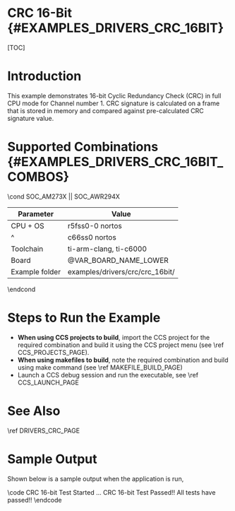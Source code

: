 # CRC 16-Bit {#EXAMPLES_DRIVERS_CRC_16BIT}

[TOC]

# Introduction

This example demonstrates 16-bit Cyclic Redundancy Check (CRC) in full CPU mode for
Channel number 1. CRC signature is calculated on a frame that is stored in
memory and compared against pre-calculated CRC signature value.

# Supported Combinations {#EXAMPLES_DRIVERS_CRC_16BIT_COMBOS}

\cond SOC_AM273X || SOC_AWR294X

 Parameter      | Value
 ---------------|-----------
 CPU + OS       | r5fss0-0 nortos
 ^              | c66ss0 nortos
 Toolchain      | ti-arm-clang, ti-c6000
 Board          | @VAR_BOARD_NAME_LOWER
 Example folder | examples/drivers/crc/crc_16bit/

\endcond

# Steps to Run the Example

- **When using CCS projects to build**, import the CCS project for the required combination
  and build it using the CCS project menu (see \ref CCS_PROJECTS_PAGE).
- **When using makefiles to build**, note the required combination and build using
  make command (see \ref MAKEFILE_BUILD_PAGE)
- Launch a CCS debug session and run the executable, see \ref CCS_LAUNCH_PAGE

# See Also

\ref DRIVERS_CRC_PAGE

# Sample Output

Shown below is a sample output when the application is run,

\code
CRC 16-bit Test Started ...
CRC 16-bit Test Passed!!
All tests have passed!!
\endcode

